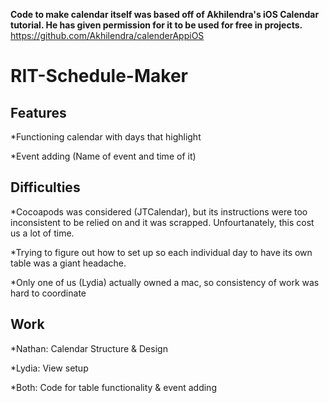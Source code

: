 **Code to make calendar itself was based off of Akhilendra's iOS Calendar tutorial. He has given permission for it to be used for free in projects.**
https://github.com/Akhilendra/calenderAppiOS


# RIT-Schedule-Maker

## Features
*Functioning calendar with days that highlight

*Event adding (Name of event and time of it)

## Difficulties
*Cocoapods was considered (JTCalendar), but its instructions were too inconsistent to be relied on and it was scrapped. Unfourtanately, this cost us a lot of time.

*Trying to figure out how to set up so each individual day to have its own table was a giant headache.

*Only one of us (Lydia) actually owned a mac, so consistency of work was hard to coordinate

## Work

*Nathan: Calendar Structure & Design

*Lydia: View setup

*Both: Code for table functionality & event adding

